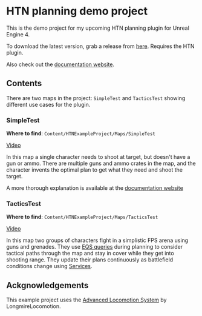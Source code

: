 # HTN planning demo project

This is the demo project for my upcoming HTN planning plugin for Unreal Engine 4.

To download the latest version, grab a release from [here](https://github.com/maksmaisak/htn-example-project/releases).
Requires the HTN plugin.

Also check out the [documentation website](https://maksmaisak.github.io/htn/#/).

## Contents

There are two maps in the project: `SimpleTest` and `TacticsTest` showing different use cases for the plugin.

### SimpleTest

**Where to find**: `Content/HTNExampleProject/Maps/SimpleTest`

[Video](https://youtu.be/ARJzKhosmEI)

In this map a single character needs to shoot at target, but doesn't have a gun or ammo.
There are multiple guns and ammo crates in the map, and the character invents the optimal plan to get what they need and shoot the target.

A more thorough explanation is available at the [documentation website](https://maksmaisak.github.io/htn/#/README?id=a-simple-example)

### TacticsTest

**Where to find**: `Content/HTNExampleProject/Maps/TacticsTest`

[Video](https://youtu.be/FHapYbv9vjE)

In this map two groups of characters fight in a simplistic FPS arena using guns and grenades.
They use [EQS queries](https://maksmaisak.github.io/htn/#/eqs) during planning to consider tactical paths through the map and stay in cover while they get into shooting range.
They update their plans continuously as battlefield conditions change using [Services](https://maksmaisak.github.io/htn/#/service).

## Ackgnowledgements

This example project uses the [Advanced Locomotion System](https://www.unrealengine.com/marketplace/en-US/product/advanced-locomotion-system-v1) by LongmireLocomotion.

